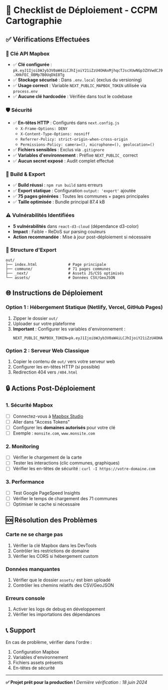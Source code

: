 # 🚀 Checklist de Déploiement - CCPM Cartographie

## ✅ Vérifications Effectuées

### 🔑 Clé API Mapbox
- ✅ **Clé configurée** : `pk.eyJ1IjoibWJyb3V0aW4iLCJhIjoiY21iZzU4OHAxMjhqcTJscXUwNGp3ZXVwdCJ9.XHkFEC_OBMp7B0UqDkE8Tg`
- ✅ **Stockage sécurisé** : Dans `.env.local` (exclus du versioning)
- ✅ **Usage correct** : Variable `NEXT_PUBLIC_MAPBOX_TOKEN` utilisée via `process.env`
- ✅ **Aucune clé hardcodée** : Vérifiée dans tout le codebase

### 🛡️ Sécurité
- ✅ **En-têtes HTTP** : Configurés dans `next.config.js`
  - `X-Frame-Options: DENY`
  - `X-Content-Type-Options: nosniff`
  - `Referrer-Policy: strict-origin-when-cross-origin`
  - `Permissions-Policy: camera=(), microphone=(), geolocation=()`
- ✅ **Fichiers sensibles** : Exclus via `.gitignore`
- ✅ **Variables d'environnement** : Préfixe `NEXT_PUBLIC_` correct
- ✅ **Aucun secret exposé** : Audit complet effectué

### 🔧 Build & Export
- ✅ **Build réussi** : `npm run build` sans erreurs
- ✅ **Export statique** : Configuration `output: 'export'` ajoutée
- ✅ **75 pages générées** : Toutes les communes + pages principales
- ✅ **Taille optimisée** : Bundle principal 87.4 kB

### ⚠️ Vulnérabilités Identifiées
- **5 vulnérabilités** dans `react-d3-cloud` (dépendance d3-color)
- **Impact** : Faible - ReDoS sur parsing couleurs
- **Action recommandée** : Mise à jour post-déploiement si nécessaire

### 📁 Structure d'Export
```
out/
├── index.html              # Page principale
├── commune/                # 71 pages communes
├── _next/                  # Assets JS/CSS optimisés
└── assets/                 # Données CSV/GeoJSON
```

## 🌐 Instructions de Déploiement

### Option 1 : Hébergement Statique (Netlify, Vercel, GitHub Pages)
1. Zipper le dossier `out/`
2. Uploader sur votre plateforme
3. **Important** : Configurer les variables d'environnement :
   ```
   NEXT_PUBLIC_MAPBOX_TOKEN=pk.eyJ1IjoibWJyb3V0aW4iLCJhIjoiY21iZzU4OHAxMjhqcTJscXUwNGp3ZXVwdCJ9.XHkFEC_OBMp7B0UqDkE8Tg
   ```

### Option 2 : Serveur Web Classique
1. Copier le contenu de `out/` vers votre serveur web
2. Configurer les en-têtes HTTP (si possible)
3. Redirection 404 vers `/404.html`

## 🔒 Actions Post-Déploiement

### 1. Sécurité Mapbox
- [ ] Connectez-vous à [Mapbox Studio](https://studio.mapbox.com/)
- [ ] Aller dans "Access Tokens"
- [ ] Configurer les **domaines autorisés** pour votre clé
- [ ] Exemple : `monsite.com`, `www.monsite.com`

### 2. Monitoring
- [ ] Vérifier le chargement de la carte
- [ ] Tester les interactions (clic communes, graphiques)
- [ ] Vérifier les en-têtes de sécurité : `curl -I https://votre-domaine.com`

### 3. Performance
- [ ] Test Google PageSpeed Insights
- [ ] Vérifier le temps de chargement des 71 communes
- [ ] Optimiser le cache si nécessaire

## 🆘 Résolution des Problèmes

### Carte ne se charge pas
1. Vérifier la clé Mapbox dans les DevTools
2. Contrôler les restrictions de domaine
3. Vérifier les CORS si hébergement custom

### Données manquantes
1. Vérifier que le dossier `assets/` est bien uploadé
2. Contrôler les chemins relatifs des CSV/GeoJSON

### Erreurs console
1. Activer les logs de debug en développement
2. Vérifier les importations des dépendances

## 📞 Support
En cas de problème, vérifier dans l'ordre :
1. Configuration Mapbox
2. Variables d'environnement
3. Fichiers assets présents
4. En-têtes de sécurité

---

**✅ Projet prêt pour la production !**
*Dernière vérification : 18 juin 2024* 